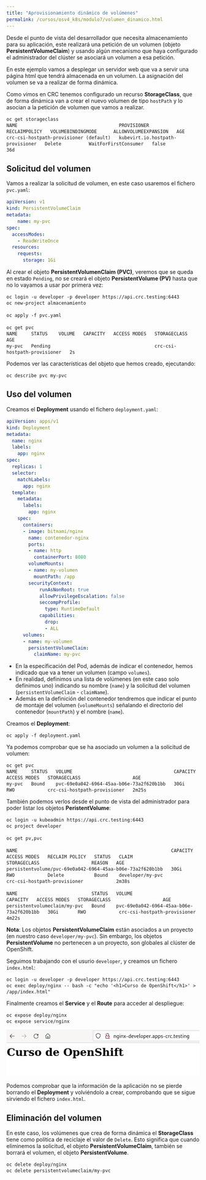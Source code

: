 ```yaml
---
title: "Aprovisionamiento dinámico de volúmenes"
permalink: /cursos/osv4_k8s/modulo7/volumen_dinamico.html
---
```


Desde el punto de vista del desarrollador que necesita almacenamiento para su aplicación, este realizará una petición de un volumen (objeto **PersistentVolumeClaim**) y usando algún mecanismo que haya configurado el administrador del clúster se asociará un volumen a esa petición.

En este ejemplo vamos a desplegar un servidor web que va a servir una página html que tendrá almacenada en un volumen. La asignación del volumen se va a realizar de forma dinámica.

Como vimos en CRC tenemos configurado un recurso **StorageClass**, que de forma dinámica van a crear el nuevo volumen de tipo `hostPath` y lo asocian a la petición de volumen que vamos a realizar.

    oc get storageclass
    NAME                                     PROVISIONER                        RECLAIMPOLICY   VOLUMEBINDINGMODE      ALLOWVOLUMEEXPANSION   AGE
    crc-csi-hostpath-provisioner (default)   kubevirt.io.hostpath-provisioner   Delete          WaitForFirstConsumer   false                  36d     

## Solicitud del volumen

Vamos a realizar la solicitud de volumen, en este caso usaremos el fichero `pvc.yaml`:

```yaml
apiVersion: v1
kind: PersistentVolumeClaim
metadata:
    name: my-pvc
spec:
  accessModes:
    - ReadWriteOnce
  resources:
    requests:
      storage: 1Gi
```

Al crear el objeto **PersistentVolumenClaim (PVC)**, veremos que se queda en estado `Pending`, no se creará el objeto **PersistentVolume (PV)** hasta que no lo vayamos a usar por primera vez:

    oc login -u developer -p developer https://api.crc.testing:6443
    oc new-project almacenamiento

    oc apply -f pvc.yaml 

    oc get pvc
    NAME     STATUS    VOLUME   CAPACITY   ACCESS MODES   STORAGECLASS                   AGE
    my-pvc   Pending                                      crc-csi-hostpath-provisioner   2s

Podemos ver las características del objeto que hemos creado, ejecutando:

    oc describe pvc my-pvc
    
## Uso del volumen

Creamos el **Deployment** usando el fichero `deployment.yaml`:

```yaml
apiVersion: apps/v1
kind: Deployment
metadata:
  name: nginx
  labels:
    app: nginx
spec:
  replicas: 1
  selector:
    matchLabels:
      app: nginx
  template:
    metadata:
      labels:
        app: nginx
    spec:
      containers:
      - image: bitnami/nginx
        name: contenedor-nginx
        ports:
        - name: http
          containerPort: 8080
        volumeMounts:
        - name: my-volumen
          mountPath: /app
        securityContext:
            runAsNonRoot: true
            allowPrivilegeEscalation: false
            seccompProfile:
              type: RuntimeDefault
            capabilities:
              drop:
              - ALL
      volumes:
      - name: my-volumen
        persistentVolumeClaim:
          claimName: my-pvc
```

* En la especificación del Pod, además de indicar el contenedor, hemos indicado que va a tener un volumen (campo `volumes`). 
* En realidad, definimos una lista de volúmenes (en este caso solo definimos uno) indicando su nombre (`name`) y la solicitud del volumen (`persistentVolumeClaim` - `claimName`).
* Además en la definición del contenedor tendremos que indicar el punto de montaje del volumen (`volumeMounts`) señalando el directorio del contenedor (`mountPath`) y el nombre (`name`).

Creamos el **Deployment**:

    oc apply -f deployment.yaml

Ya podemos comprobar que se ha asociado un volumen a la solicitud de volumen:

    oc get pvc
    NAME     STATUS   VOLUME                                     CAPACITY   ACCESS MODES   STORAGECLASS                   AGE
    my-pvc   Bound    pvc-69e0a042-6964-45aa-b06e-73a2f620b1bb   30Gi       RWO            crc-csi-hostpath-provisioner   2m25s

También podemos verlos desde el punto de vista del administrador para poder listar los objetos **PeristentVolume**:

    oc login -u kubeadmin https://api.crc.testing:6443
    oc project developer

    oc get pv,pvc

    NAME                                                        CAPACITY   ACCESS MODES   RECLAIM POLICY   STATUS   CLAIM                                                 STORAGECLASS                   REASON   AGE
    persistentvolume/pvc-69e0a042-6964-45aa-b06e-73a2f620b1bb   30Gi       RWO            Delete           Bound    developer/my-pvc                                      crc-csi-hostpath-provisioner            2m38s

    NAME                           STATUS   VOLUME                                     CAPACITY   ACCESS MODES   STORAGECLASS                   AGE
    persistentvolumeclaim/my-pvc   Bound    pvc-69e0a042-6964-45aa-b06e-73a2f620b1bb   30Gi       RWO            crc-csi-hostpath-provisioner   4m22s

**Nota**: Los objetos **PersistentVolumeClaim** están asociados a un proyecto (en nuestro caso `developer/my-pvc`). Sin embargo, los objetos **PersistentVolume** no pertenecen a un proyecto, son globales al clúster de OpenShift.

Seguimos trabajando con el usurio `developer`, y creamos un fichero `index.html`:

    oc login -u developer -p developer https://api.crc.testing:6443
    oc exec deploy/nginx -- bash -c "echo '<h1>Curso de OpenShift</h1>' > /app/index.html"

Finalmente creamos el **Service** y el **Route** para acceder al despliegue:

    oc expose deploy/nginx
    oc expose service/nginx

![volumen](img/volumen1.png)

Podemos comprobar que la información de la aplicación no se pierde borrando el **Deployment** y volviéndolo a crear, comprobando que se sigue sirviendo el fichero `index.html`.


## Eliminación del volumen

En este caso, los volúmenes que crea de forma dinámica el **StorageClass** tiene como política de reciclaje el valor de `Delete`. Esto significa que cuando eliminemos la solicitud, el objeto **PersistentVolumeClaim**, también se borrará el volumen, el objeto **PersistentVolume**.

    oc delete deploy/nginx
    oc delete persistentvolumeclaim/my-pvc
